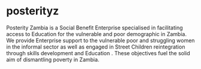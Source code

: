 # posterityz
Posterity Zambia is a Social Benefit Enterprise specialised in facilitating access to Education for the vulnerable and poor demographic in Zambia. We provide Enterprise support to the vulnerable poor and struggling women in the informal sector as well as engaged in Street Children reintegration through skills development and Education . These objectives fuel the solid aim of dismantling poverty in Zambia.
